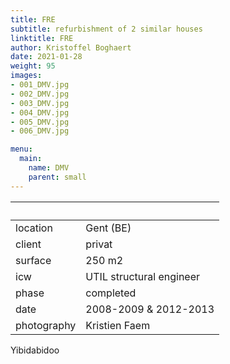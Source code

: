 ```yaml
---
title: FRE
subtitle: refurbishment of 2 similar houses
linktitle: FRE
author: Kristoffel Boghaert
date: 2021-01-28
weight: 95
images:
- 001_DMV.jpg
- 002_DMV.jpg
- 003_DMV.jpg
- 004_DMV.jpg
- 005_DMV.jpg
- 006_DMV.jpg

menu:
  main:
    name: DMV
    parent: small
---
```


&nbsp;|&nbsp;
------|------
location	|		Gent (BE)
client		|		privat
surface		|		250 m2
icw			|		UTIL structural engineer
phase		|		completed
date		|		2008-2009 & 2012-2013
photography	|		Kristien Faem


Yibidabidoo
